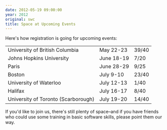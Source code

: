 ```yaml
---
date: 2012-05-19 09:00:00
year: 2012
original: swc
title: Space at Upcoming Events
---
```

<p>Here's how registration is going for upcoming events:</p>
<table class="centered">
<tbody>
<tr>
<td>University of British Columbia</td>
<td>May 22-23</td>
<td>39/40</td>
</tr>
<tr>
<td>Johns Hopkins University</td>
<td>June 18-19</td>
<td>7/20</td>
</tr>
<tr>
<td>Paris</td>
<td>June 28-29</td>
<td>9/25</td>
</tr>
<tr>
<td>Boston</td>
<td>July 9-10</td>
<td>23/40</td>
</tr>
<tr>
<td>University of Waterloo</td>
<td>July 12-13</td>
<td>1/40</td>
</tr>
<tr>
<td>Halifax</td>
<td>July 16-17</td>
<td>8/40</td>
</tr>
<tr>
<td>University of Toronto (Scarborough)</td>
<td>July 19-20</td>
<td>14/40</td>
</tr>
</tbody>
</table>
<p>If you'd like to join us, there's still plenty of space–and if you have friends who could use some training in basic software skills, please point them our way.</p>
